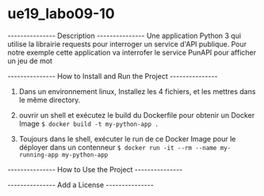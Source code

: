# ue19_labo09-10
--------------- Description ---------------
Une application Python 3 qui utilise la librairie requests pour interroger un service d'API publique. Pour notre exemple cette application va interrofer le service PunAPI pour afficher un jeu de mot

--------------- How to Install and Run the Project ---------------

1) Dans un environnement linux, Installez les 4 fichiers, et les mettres dans le même directory.
2) ouvrir un shell et exécutez le build du Dockerfile pour obtenir un Docker Image
```$ docker build -t my-python-app .```


4) Toujours dans le shell, exécuter le run de ce Docker Image pour le déployer dans un contenneur
```$ docker run -it --rm --name my-running-app my-python-app```

--------------- How to Use the Project ---------------



--------------- Add a License ---------------

